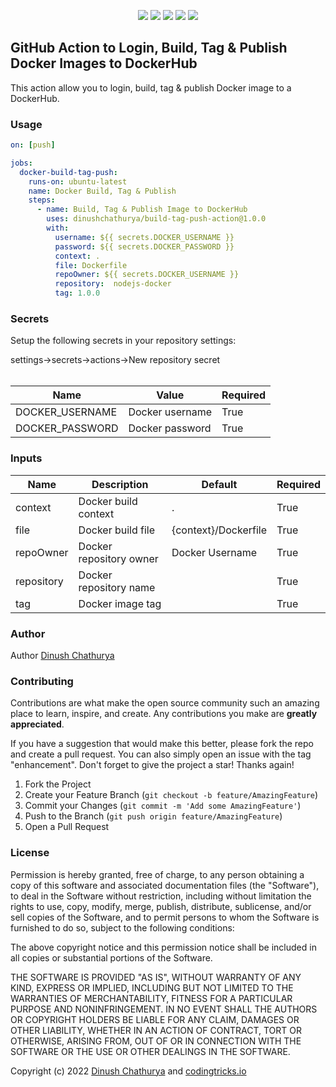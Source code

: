 <p align="center">
    <img src="https://img.shields.io/badge/version-1.0.0-blue">
    <img src="https://img.shields.io/badge/dependencies-up%20to%20date-orange">
    <img src="https://img.shields.io/badge/coverage-100%25-yellowgreen">
    <img src="https://img.shields.io/badge/rating-★★★★★-brightgreen">
    <img src="https://img.shields.io/badge/uptime-100%25-brightgreen">
</p>

## GitHub Action to Login, Build, Tag & Publish Docker Images to DockerHub 

This action allow you to login, build, tag & publish Docker image to a DockerHub.

### Usage

```yaml
on: [push]

jobs:
  docker-build-tag-push:
    runs-on: ubuntu-latest
    name: Docker Build, Tag & Publish
    steps:
      - name: Build, Tag & Publish Image to DockerHub
        uses: dinushchathurya/build-tag-push-action@1.0.0
        with:
          username: ${{ secrets.DOCKER_USERNAME }}
          password: ${{ secrets.DOCKER_PASSWORD }}
          context: .
          file: Dockerfile
          repoOwner: ${{ secrets.DOCKER_USERNAME }}
          repository:  nodejs-docker
          tag: 1.0.0
```

### Secrets

Setup the following secrets in your repository settings:

settings->secrets->actions->New repository secret<br><br>

|      Name       |      Value       |  Required  | 
|-----------------|------------------| ---------- |
| DOCKER_USERNAME | Docker username  |    True    |
| DOCKER_PASSWORD | Docker password  |    True    |

### Inputs

| Name       |          Description    |         Default          | Required |
|------------|-------------------------|--------------------------| -------- |
| context    | Docker build context    |           .              | True     |
| file       | Docker build file       |   {context}/Dockerfile   | True     |
| repoOwner  | Docker repository owner |   Docker Username        | True     |
| repository | Docker repository name  |                          | True     |
| tag        | Docker image tag        |                          | True     |

### Author

Author [Dinush Chathurya](https://dinushchathurya.github.io/)

### Contributing

Contributions are what make the open source community such an amazing place to learn, inspire, and create. Any contributions you make are **greatly appreciated**.

If you have a suggestion that would make this better, please fork the repo and create a pull request. You can also simply open an issue with the tag "enhancement".
Don't forget to give the project a star! Thanks again!

1. Fork the Project
2. Create your Feature Branch (`git checkout -b feature/AmazingFeature`)
3. Commit your Changes (`git commit -m 'Add some AmazingFeature'`)
4. Push to the Branch (`git push origin feature/AmazingFeature`)
5. Open a Pull Request

### License

Permission is hereby granted, free of charge, to any person obtaining
a copy of this software and associated documentation files (the
"Software"), to deal in the Software without restriction, including
without limitation the rights to use, copy, modify, merge, publish,
distribute, sublicense, and/or sell copies of the Software, and to
permit persons to whom the Software is furnished to do so, subject to
the following conditions:

The above copyright notice and this permission notice shall be
included in all copies or substantial portions of the Software.

THE SOFTWARE IS PROVIDED "AS IS", WITHOUT WARRANTY OF ANY KIND,
EXPRESS OR IMPLIED, INCLUDING BUT NOT LIMITED TO THE WARRANTIES OF
MERCHANTABILITY, FITNESS FOR A PARTICULAR PURPOSE AND
NONINFRINGEMENT. IN NO EVENT SHALL THE AUTHORS OR COPYRIGHT HOLDERS BE
LIABLE FOR ANY CLAIM, DAMAGES OR OTHER LIABILITY, WHETHER IN AN ACTION
OF CONTRACT, TORT OR OTHERWISE, ARISING FROM, OUT OF OR IN CONNECTION
WITH THE SOFTWARE OR THE USE OR OTHER DEALINGS IN THE SOFTWARE.

Copyright (c) 2022 <a href="https://dinushchathurya.github.io/">Dinush Chathurya</a> and <a href="https://codingtricks.io/">codingtricks.io</a>


